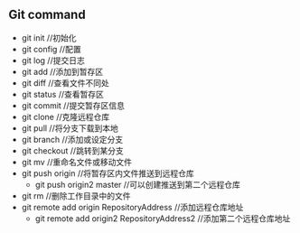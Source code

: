 ## Git command
* git init  //初始化
* git config //配置
* git log //提交日志
* git add //添加到暂存区
* git diff //查看文件不同处
* git status //查看暂存区
* git commit //提交暂存区信息
* git clone //克隆远程仓库
* git pull //将分支下载到本地
* git branch //添加或设定分支
* git checkout //跳转到某分支
* git mv //重命名文件或移动文件
* git push origin //将暂存区内文件推送到远程仓库
	- git push origin2 master //可以创建推送到第二个远程仓库
* git rm //删除工作目录中的文件
* git remote add origin RepositoryAddress //添加远程仓库地址
	- git remote add origin2 RepositoryAddress2 //添加第二个远程仓库地址

